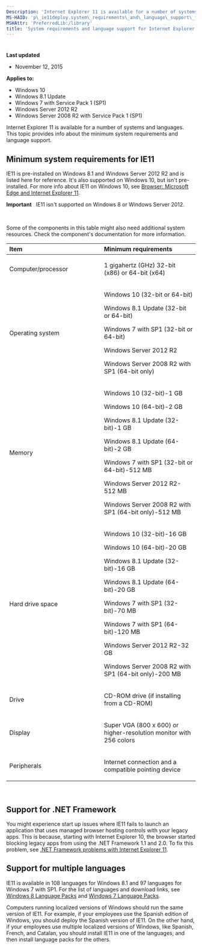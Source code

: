 ```yaml
---
Description: 'Internet Explorer 11 is available for a number of systems and languages. This topic provides info about the minimum system requirements and language support.'
MS-HAID: 'p\_ie11deploy.system\_requirements\_and\_language\_support\_for\_internet\_explorer\_11\_\_ie11\_'
MSHAttr: 'PreferredLib:/library'
title: 'System requirements and language support for Internet Explorer 11 (IE11)'
---
```


# 


**Last updated**

-   November 12, 2015

**Applies to:**

-   Windows 10
-   Windows 8.1 Update
-   Windows 7 with Service Pack 1 (SP1)
-   Windows Server 2012 R2
-   Windows Server 2008 R2 with Service Pack 1 (SP1)

Internet Explorer 11 is available for a number of systems and languages. This topic provides info about the minimum system requirements and language support.

## Minimum system requirements for IE11


IE11 is pre-installed on Windows 8.1 and Windows Server 2012 R2 and is listed here for reference. It's also supported on Windows 10, but isn't pre-installed. For more info about IE11 on Windows 10, see [Browser: Microsoft Edge and Internet Explorer 11](p_ent_whats_new.microsoft_edge_and_internet_explorer_11).

**Important**  
IE11 isn't supported on Windows 8 or Windows Server 2012.

 

Some of the components in this table might also need additional system resources. Check the component's documentation for more information.

<table>
<colgroup>
<col width="50%" />
<col width="50%" />
</colgroup>
<thead>
<tr class="header">
<th align="left">Item</th>
<th align="left">Minimum requirements</th>
</tr>
</thead>
<tbody>
<tr class="odd">
<td align="left"><p>Computer/processor</p></td>
<td align="left"><p>1 gigahertz (GHz) 32-bit (x86) or 64-bit (x64)</p></td>
</tr>
<tr class="even">
<td align="left"><p>Operating system</p></td>
<td align="left"><p>Windows 10 (32-bit or 64-bit)</p>
<p>Windows 8.1 Update (32-bit or 64-bit)</p>
<p>Windows 7 with SP1 (32-bit or 64-bit)</p>
<p>Windows Server 2012 R2</p>
<p>Windows Server 2008 R2 with SP1 (64-bit only)</p></td>
</tr>
<tr class="odd">
<td align="left"><p>Memory</p></td>
<td align="left"><p>Windows 10 (32-bit)-1 GB</p>
<p>Windows 10 (64-bit)-2 GB</p>
<p>Windows 8.1 Update (32-bit)-1 GB</p>
<p>Windows 8.1 Update (64-bit)-2 GB</p>
<p>Windows 7 with SP1 (32-bit or 64-bit)-512 MB</p>
<p>Windows Server 2012 R2-512 MB</p>
<p>Windows Server 2008 R2 with SP1 (64-bit only)-512 MB</p></td>
</tr>
<tr class="even">
<td align="left"><p>Hard drive space</p></td>
<td align="left"><p>Windows 10 (32-bit)-16 GB</p>
<p>Windows 10 (64-bit)-20 GB</p>
<p>Windows 8.1 Update (32-bit)-16 GB</p>
<p>Windows 8.1 Update (64-bit)-20 GB</p>
<p>Windows 7 with SP1 (32-bit)-70 MB</p>
<p>Windows 7 with SP1 (64-bit)-120 MB</p>
<p>Windows Server 2012 R2-32 GB</p>
<p>Windows Server 2008 R2 with SP1 (64-bit only)-200 MB</p></td>
</tr>
<tr class="odd">
<td align="left"><p>Drive</p></td>
<td align="left"><p>CD-ROM drive (if installing from a CD-ROM)</p></td>
</tr>
<tr class="even">
<td align="left"><p>Display</p></td>
<td align="left"><p>Super VGA (800 x 600) or higher-resolution monitor with 256 colors</p></td>
</tr>
<tr class="odd">
<td align="left"><p>Peripherals</p></td>
<td align="left"><p>Internet connection and a compatible pointing device</p></td>
</tr>
</tbody>
</table>

 

## Support for .NET Framework


You might experience start up issues where IE11 fails to launch an application that uses managed browser hosting controls with your legacy apps. This is because, starting with Internet Explorer 10, the browser started blocking legacy apps from using the .NET Framework 1.1 and 2.0. To fix this problem, see [.NET Framework problems with Internet Explorer 11](net-framework-problems-with-ie11.md).

## Support for multiple languages


IE11 is available in 108 languages for Windows 8.1 and 97 languages for Windows 7 with SP1. For the list of languages and download links, see [Windows 8 Language Packs](http://go.microsoft.com/fwlink/?LinkId=281818) and [Windows 7 Language Packs](http://go.microsoft.com/fwlink/?LinkId=281819).

Computers running localized versions of Windows should run the same version of IE11. For example, if your employees use the Spanish edition of Windows, you should deploy the Spanish version of IE11. On the other hand, if your employees use multiple localized versions of Windows, like Spanish, French, and Catalan, you should install IE11 in one of the languages, and then install language packs for the others.

 

 



